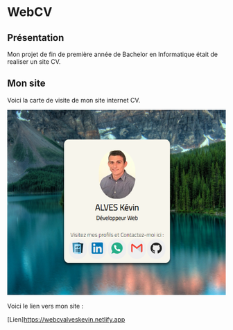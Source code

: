 # WebCV

## Présentation

Mon projet de fin de première année de Bachelor en Informatique était de realiser un site CV.

## Mon site 

Voici la carte de visite de mon site internet CV.

![image](/assets/img/Cartevisite.PNG)

Voici le lien vers mon site :

[Lien]https://webcvalveskevin.netlify.app
